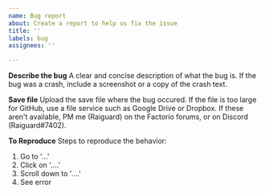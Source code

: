 ```yaml
---
name: Bug report
about: Create a report to help us fix the issue
title: ''
labels: bug
assignees: ''

---
```


**Describe the bug**
A clear and concise description of what the bug is. If the bug was a crash, include a screenshot or a copy of the crash text.

**Save file**
Upload the save file where the bug occured. If the file is too large for GitHub, use a file service such as Google Drive or Dropbox. If these aren't available, PM me (Raiguard) on the Factorio forums, or on Discord (Raiguard#7402).

**To Reproduce**
Steps to reproduce the behavior:
1. Go to '...'
2. Click on '....'
3. Scroll down to '....'
4. See error
